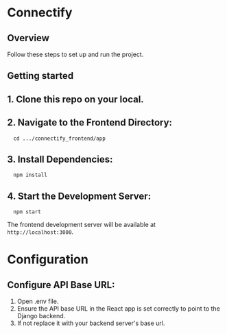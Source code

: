 # Connectify

## Overview

Follow these steps to set up and run the project.

## Getting started

## 1. Clone this repo on your local.

## 2. Navigate to the Frontend Directory:

      cd .../connectify_frontend/app

## 3. Install Dependencies:

      npm install

## 4. Start the Development Server:

      npm start

  The frontend development server will be available at `http://localhost:3000`.


# Configuration

  ## Configure API Base URL:

  1. Open .env file.
  2. Ensure the API base URL in the React app is set correctly to point to the Django backend.
  3. If not replace it with your backend server's base url.
